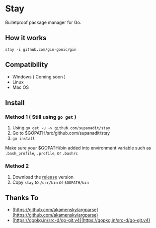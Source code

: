 # Stay
Bulletproof package manager for Go.

## How it works

```shell script
stay -i github.com/gin-gonic/gin
```

## Compatibility

- Windows ( Coming soon )
- Linux
- Mac OS

## Install

### Method 1 ( Still using `go get` )
1. Using `go get -u -v github.com/supanadit/stay`
2. Go to $GOPATH/src/github.com/supanadit/stay
3. `go install`

Make sure your $GOPATH/bin added into environment variable such as `.bash_profile`, `.profile`, or `.bashrc`

### Method 2
1. Download the [release](https://github.com/supanadit/stay/releases) version
2. Copy `stay` to `/usr/bin` or `$GOPATH/bin`

## Thanks To
- [https://github.com/akamensky/argparse](https://github.com/akamensky/argparse)
- [https://gopkg.in/src-d/go-git.v4](https://gopkg.in/src-d/go-git.v4)
